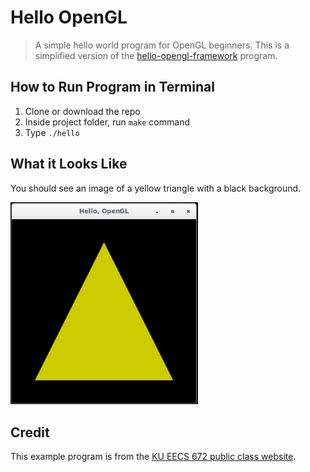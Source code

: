 # Hello OpenGL

> A simple hello world program for OpenGL beginners. This is a simplified version of the [hello-opengl-framework](https://github.com/CompSciLauren/hello-opengl-framework "Hello OpenGL Framework") program.

## How to Run Program in Terminal

1. Clone or download the repo
2. Inside project folder, run `make` command
3. Type `./hello`

## What it Looks Like

You should see an image of a yellow triangle with a black background.

<img width="300" src="https://github.com/compscilauren/hello-opengl/blob/master/demo.png">

## Credit

This example program is from the 
[KU EECS 672 public class website](https://people.eecs.ku.edu/~jrmiller/Courses/OpenGL/HelloOpenGL/HelloOpenGLBasic/HelloOpenGLBasic.html "KU EECS 672 public class website").
